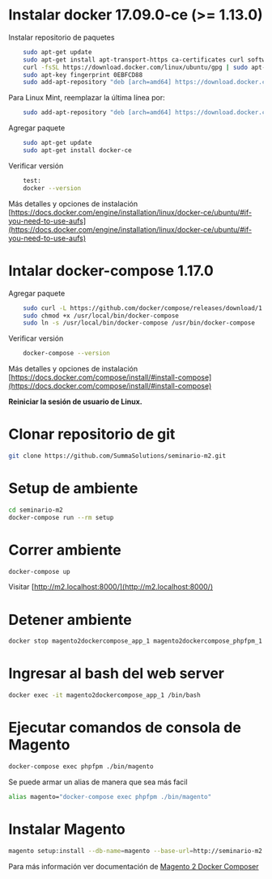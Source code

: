 # Instalar docker 17.09.0-ce (>= 1.13.0)

Instalar repositorio de paquetes
```bash
    sudo apt-get update
    sudo apt-get install apt-transport-https ca-certificates curl software-properties-common
    curl -fsSL https://download.docker.com/linux/ubuntu/gpg | sudo apt-key add -
    sudo apt-key fingerprint 0EBFCD88
    sudo add-apt-repository "deb [arch=amd64] https://download.docker.com/linux/ubuntu $(lsb_release -cs) stable"
```

Para Linux Mint, reemplazar la última línea por:
```bash
    sudo add-apt-repository "deb [arch=amd64] https://download.docker.com/linux/ubuntu xenial stable"
```

Agregar paquete
```bash
    sudo apt-get update
    sudo apt-get install docker-ce
```

Verificar versión
```bash
    test:
    docker --version
```

Más detalles y opciones de instalación
[https://docs.docker.com/engine/installation/linux/docker-ce/ubuntu/#if-you-need-to-use-aufs](https://docs.docker.com/engine/installation/linux/docker-ce/ubuntu/#if-you-need-to-use-aufs)

# Intalar docker-compose 1.17.0

Agregar paquete
```bash
    sudo curl -L https://github.com/docker/compose/releases/download/1.17.0/docker-compose-`uname -s`-`uname -m` -o /usr/local/bin/docker-compose
    sudo chmod +x /usr/local/bin/docker-compose
    sudo ln -s /usr/local/bin/docker-compose /usr/bin/docker-compose

```

Verificar versión
```bash
    docker-compose --version
```

Más detalles y opciones de instalación
[https://docs.docker.com/compose/install/#install-compose](https://docs.docker.com/compose/install/#install-compose)

**Reiniciar la sesión de usuario de Linux.**

# Clonar repositorio de git
```bash
git clone https://github.com/SummaSolutions/seminario-m2.git
```

# Setup de ambiente
```bash
cd seminario-m2
docker-compose run --rm setup
```

# Correr ambiente
```bash
docker-compose up
```

Visitar [http://m2.localhost:8000/](http://m2.localhost:8000/)

# Detener ambiente
```bash
docker stop magento2dockercompose_app_1 magento2dockercompose_phpfpm_1 magento2dockercompose_db_1
```

# Ingresar al bash del web server
```bash
docker exec -it magento2dockercompose_app_1 /bin/bash
```

# Ejecutar comandos de consola de Magento
```bash
docker-compose exec phpfpm ./bin/magento
```

Se puede armar un alias de manera que sea más facil
```bash
alias magento="docker-compose exec phpfpm ./bin/magento"
```

# Instalar Magento
```bash
magento setup:install --db-name=magento --base-url=http://seminario-m2.localhost/ --admin-user=tudai --admin-password=magento2 --admin-email=fcapua@summasolutions.net --admin-firstname=Facundo --admin-lastname=Capua --use-sample-data --db-password=root
```

Para más información ver documentación de [Magento 2 Docker Composer](https://github.com/mageinferno/magento2-docker-compose)
